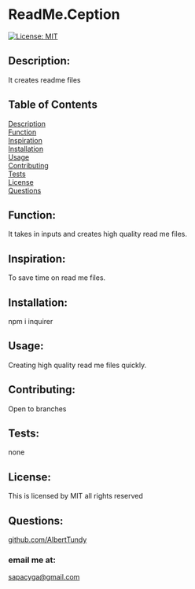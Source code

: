 
  # ReadMe.Ception
  [![License: MIT](https://img.shields.io/badge/License-MIT-yellow.svg)](https://opensource.org/licenses/MIT)
  ## Description: 
  It creates readme files<br/>
  ## Table of Contents 
  [Description](#Description)<br/>
  [Function](#Function)<br/>
  [Inspiration](#Inspiration)<br/>
  [Installation](#Installation)<br/>
  [Usage](#Usage)<br/>
  [Contributing](#Contributing)<br/>
  [Tests](#Tests)<br/>
  [License](#License)<br/>
  [Questions](#Questions)<br/>
  ## Function:
  It takes in inputs and creates high quality read me files.<br/>
  ## Inspiration: 
  To save time on read me files. <br/>
  ## Installation: 
  npm i inquirer<br/>
  ## Usage: 
  Creating high quality read me files quickly.<br/>
  ## Contributing:
  Open to branches 
  ## Tests:
  none
  ## License: <br/>
This is licensed by MIT all rights reserved
  ## Questions: 
  [github.com/AlbertTundy](http://github.com/AlbertTundy)<br/>
  ### email me at: 
  sapacyga@gmail.com
  
